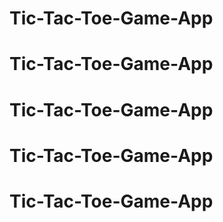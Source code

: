 # Tic-Tac-Toe-Game-App
# Tic-Tac-Toe-Game-App
# Tic-Tac-Toe-Game-App
# Tic-Tac-Toe-Game-App
# Tic-Tac-Toe-Game-App
